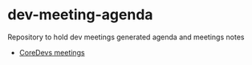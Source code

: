 # dev-meeting-agenda
Repository to hold dev meetings generated agenda and meetings notes

- [CoreDevs meetings](https://github.com/maestro-consortium/dev-meeting-notes/blob/main/coredevs-meetings.md)
